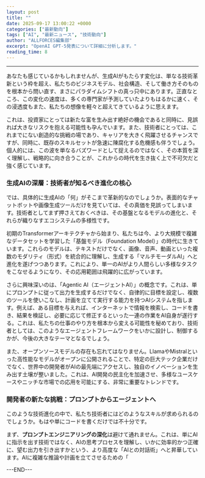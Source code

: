 ```yaml
---
layout: post
title: ""
date: 2025-09-17 13:00:22 +0000
categories: ["最新動向"]
tags: ["AI", "最新ニュース", "技術動向"]
author: "ALLFORCES編集部"
excerpt: "OpenAI GPT-5発表について詳細に分析します。"
reading_time: 8
---
```




---

あなたも感じているかもしれませんが、生成AIがもたらす変化は、単なる技術革新という枠を超え、私たちのビジネスモデル、社会構造、そして働き方そのものを根本から問い直す、まさにパラダイムシフトの真っ只中にあります。正直なところ、この変化の速度は、多くの専門家が予測していたよりもはるかに速く、その浸透度もまた、私たちの想像を軽々と超えてきているように思えます。

これは、投資家にとっては新たな富を生み出す絶好の機会であると同時に、見誤れば大きなリスクを抱える可能性も孕んでいます。また、技術者にとっては、これまでにない創造的な挑戦の場であり、キャリアを大きく飛躍させるチャンスですが、同時に、既存のスキルセットが急速に陳腐化する危機感も伴うでしょう。個人的には、この波を単なるバズワードとして捉えるのではなく、その本質を深く理解し、戦略的に向き合うことが、これからの時代を生き抜く上で不可欠だと強く感じています。

### 生成AIの深層：技術者が知るべき進化の核心

では、具体的に生成AIの「何」がそこまで革新的なのでしょうか。表面的なチャットボットや画像生成ツールだけを見ていては、その真価を見誤ってしまいます。技術者としてまず押さえておくべきは、その基盤となるモデルの進化と、それらが織りなすエコシステムの多様性です。

初期のTransformerアーキテクチャから始まり、私たちは今、より大規模で複雑なデータセットを学習した「基盤モデル（Foundation Model）」の時代に生きています。これらのモデルは、テキストだけでなく、画像、音声、動画といった複数のモダリティ（形式）を統合的に理解し、生成する「マルチモーダルAI」へと進化を遂げつつあります。これにより、単一のAIがより人間らしい多様なタスクをこなせるようになり、その応用範囲は飛躍的に広がっています。

さらに興味深いのは、「Agentic AI（エージェントAI）」の概念です。これは、単にプロンプトに従って出力を生成するだけでなく、自律的に目標を設定し、複数のツールを使いこなし、計画を立てて実行する能力を持つAIシステムを指します。例えば、ある目標を与えれば、インターネットで情報を検索し、コードを書き、結果を検証し、必要に応じて修正するといった一連の作業をAI自身が遂行する。これは、私たちの仕事のやり方を根本から変える可能性を秘めており、技術者としては、このようなエージェントフレームワークをいかに設計し、制御するかが、今後の大きなテーマとなるでしょう。

また、オープンソースモデルの存在も忘れてはなりません。LlamaやMistralといった高性能なモデルがオープンに公開されることで、特定の巨大テック企業だけでなく、世界中の開発者がAIの最先端にアクセスし、独自のイノベーションを生み出す土壌が整いました。これは、AI開発の民主化を加速させ、多様なユースケースやニッチな市場での応用を可能にする、非常に重要なトレンドです。

### 開発者の新たな挑戦：プロンプトからエージェントへ

このような技術進化の中で、私たち技術者にはどのようなスキルが求められるのでしょうか。もはや単にコードを書くだけでは不十分です。

まず、**プロンプトエンジニアリングの深化**は避けて通れません。これは、単にAIに指示を出す技術ではなく、AIの思考プロセスを理解し、いかに効率的かつ正確に、望む出力を引き出すかという、より高度な「AIとの対話術」へと昇華しています。AIに複雑な推論や計画を立てさせるための「

---END---